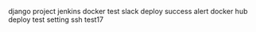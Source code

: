 django project jenkins docker test
slack deploy success alert
docker hub deploy test setting
ssh test17
